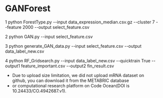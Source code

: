 # GANForest


1 python ForestType.py --input data_expression_median.csv.gz --cluster 7 --feature 2000 --output select_feature.csv

2 python GAN.py --input select_feature.csv

3 python generate_GAN_data.py --input select_feature.csv --output data_label_new.csv

4 python RF_Gridsearch.py --input data_label_new.csv --quicktrain True --output1 feature_important.csv --output2 fin_result.csv

* Due to upload size limitation, we did not upload mRNA dataset on github, you can download it from the METABRIC database 
* or computational research platform on Code Ocean(DOI is 10.24433/CO.4942687.v1).
